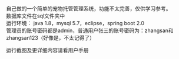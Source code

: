 自己做的一个简单的宠物托管管理系统，功能不太完善，仅供学习参考。           
数据库文件在sql文件夹中                                                                                                                                                                   
  运行环境：
    java 1.8，mysql 5.7，eclipse，spring boot 2.0                                                                                                                                        
  管理员的账号密码都是admin，普通用户张三的账号密码为：zhangsan和zhangsan123（好像是，不太记得了）
    
  运行截图及更详细内容请看用户手册                                                                                                                                                              
